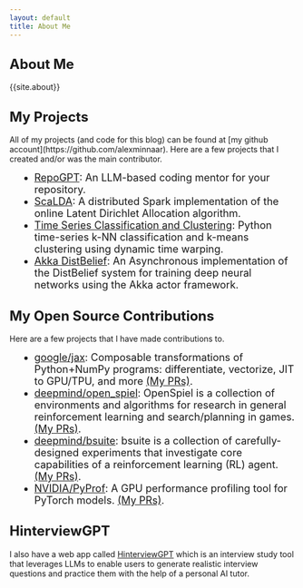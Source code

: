 ```yaml
---
layout: default
title: About Me
---
```



<h2><font size="5">About Me</font></h2>

{{site.about}}


<h2><font size="5">My Projects</font></h2>
All of my projects (and code for this blog) can be found at [my github account](https://github.com/alexminnaar).  Here are a few projects that I created and/or was the main contributor.

<ul style="margin-left: 20px">
  <li style="font-size:18px"><a href="https://github.com/alexminnaar/RepoGPT">RepoGPT</a>: An LLM-based coding mentor for your repository.</li>
  <li style="font-size:18px"><a href="https://github.com/Nitro/scalda">ScaLDA</a>: A distributed Spark implementation of the online Latent Dirichlet Allocation algorithm.</li>
  <li style="font-size:18px"><a href="https://github.com/alexminnaar/time-series-classification-and-clustering">Time Series Classification and Clustering</a>: Python time-series k-NN classification and k-means clustering using dynamic time warping.</li>
  <li style="font-size:18px"><a href="https://github.com/alexminnaar/AkkaDistBelief">Akka DistBelief</a>:   An Asynchronous implementation of the DistBelief system for training deep neural networks using the Akka actor framework.</li>
</ul>

<h2><font size="5">My Open Source Contributions</font></h2>
Here are a few projects that I have made contributions to.

<ul style="margin-left: 20px">
	<li style="font-size:18px"><a href="https://github.com/google/jax">google/jax</a>: Composable transformations of Python+NumPy programs: differentiate, vectorize, JIT to GPU/TPU, and more  <a href="https://github.com/google/jax/pulls?q=is%3Apr+is%3Aclosed+author%3Aalexminnaar">(My PRs)</a>.</li>
  <li style="font-size:18px"><a href="https://github.com/deepmind/open_spiel">deepmind/open_spiel</a>: OpenSpiel is a collection of environments and algorithms for research in general reinforcement learning and search/planning in games. <a href="https://github.com/deepmind/open_spiel/pulls?q=is%3Apr+author%3Aalexminnaar+is%3Aclosed">(My PRs)</a>.</li>
  <li style="font-size:18px"><a href="https://github.com/deepmind/bsuite">deepmind/bsuite</a>: bsuite is a collection of carefully-designed experiments that investigate core capabilities of a reinforcement learning (RL) agent. <a href="https://github.com/deepmind/bsuite/pulls?q=is%3Apr+author%3Aalexminnaar+is%3Aclosed">(My PRs)</a>.</li>
  <li style="font-size:18px"><a href="https://github.com/NVIDIA/PyProf">NVIDIA/PyProf</a>: A GPU performance profiling tool for PyTorch models. <a href="https://github.com/NVIDIA/PyProf/pulls?q=is%3Apr+author%3Aalexminnaar">(My PRs)</a>.</li>
</ul>

<h2><font size="5">HinterviewGPT</font></h2>
I also have a web app called <a href="https://hinterviewgpt.com">HinterviewGPT</a> which is an interview study tool that leverages LLMs to enable users to generate
realistic interview questions and practice them with the help of a personal AI tutor.